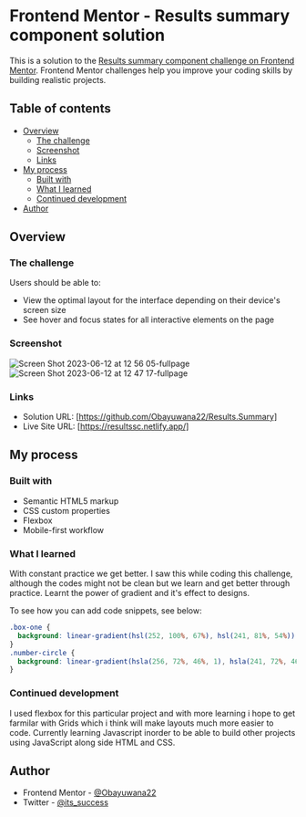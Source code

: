 # Frontend Mentor - Results summary component solution

This is a solution to the [Results summary component challenge on Frontend Mentor](https://www.frontendmentor.io/challenges/results-summary-component-CE_K6s0maV). Frontend Mentor challenges help you improve your coding skills by building realistic projects. 

## Table of contents

- [Overview](#overview)
  - [The challenge](#the-challenge)
  - [Screenshot](#screenshot)
  - [Links](#links)
- [My process](#my-process)
  - [Built with](#built-with)
  - [What I learned](#what-i-learned)
  - [Continued development](#continued-development)
- [Author](#author)


## Overview

### The challenge

Users should be able to:

- View the optimal layout for the interface depending on their device's screen size
- See hover and focus states for all interactive elements on the page

### Screenshot

![Screen Shot 2023-06-12 at 12 56 05-fullpage](https://github.com/Obayuwana22/Results.Summary/assets/85890626/ef416cd3-39cf-488a-88be-1edd264da231)
![Screen Shot 2023-06-12 at 12 47 17-fullpage](https://github.com/Obayuwana22/Results.Summary/assets/85890626/e995bd3b-a954-4849-981f-9ed1ea4d02ba)


### Links

- Solution URL: [https://github.com/Obayuwana22/Results.Summary]
- Live Site URL: [https://resultssc.netlify.app/]

## My process

### Built with

- Semantic HTML5 markup
- CSS custom properties
- Flexbox
- Mobile-first workflow


### What I learned

With constant practice we get better. I saw this while coding this challenge, although the codes might not be clean but we learn and get better through practice. Learnt the power of gradient and it's effect to designs.

To see how you can add code snippets, see below:

```css
.box-one {
  background: linear-gradient(hsl(252, 100%, 67%), hsl(241, 81%, 54%))
}
.number-circle {
  background: linear-gradient(hsla(256, 72%, 46%, 1), hsla(241, 72%, 46%, 0))
}
```

### Continued development

I used flexbox for this particular project and with more learning i hope to get farmilar with Grids which i think will make layouts much more easier to code. Currently learning Javascript inorder to be able to build other projects using JavaScript along side HTML and CSS.


## Author

- Frontend Mentor - [@Obayuwana22](https://www.frontendmentor.io/profile/Obayuwana22)
- Twitter - [@its_success](https://www.twitter.com/its_success)






